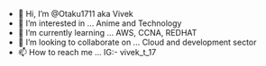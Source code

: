 - 👋 Hi, I’m @Otaku1711 aka Vivek
- 👀 I’m interested in ... Anime and Technology
- 🌱 I’m currently learning ... AWS, CCNA, REDHAT
- 💞️ I’m looking to collaborate on ... Cloud and development sector
- 📫 How to reach me ... IG:- vivek_t_17

<!---
Otaku1711/Otaku1711 is a ✨ special ✨ repository because its `README.md` (this file) appears on your GitHub profile.
You can click the Preview link to take a look at your changes.
--->
